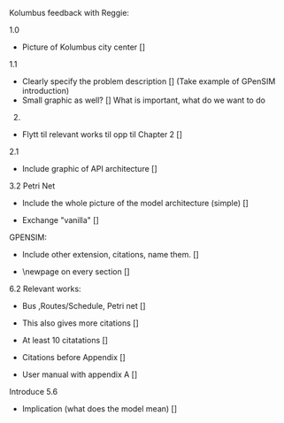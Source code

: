 Kolumbus feedback with Reggie: 

1.0 
- Picture of Kolumbus city center []

1.1
- Clearly specify the problem description []
(Take example of GPenSIM introduction)
- Small graphic as well? []
What is important, what do we want to do

 2. 
 - Flytt til relevant works til opp til Chapter 2 []

 2.1 
 - Include graphic of API architecture []

3.2 Petri Net
- Include the whole picture of the model architecture (simple) []

- Exchange "vanilla" []

GPENSIM: 
- Include other extension, citations, name them. []


- \newpage on every section []

6.2
Relevant works: 
- Bus ,Routes/Schedule, Petri net []
- This also gives more citations []
- At least 10 citatations []

- Citations before Appendix []
- User manual with appendix A []

Introduce 5.6
- Implication (what does the model mean) []
